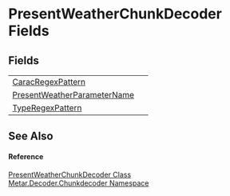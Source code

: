 # PresentWeatherChunkDecoder Fields




## Fields
<table>
<tr>
<td><a href="F_Metar_Decoder_Chunkdecoder_PresentWeatherChunkDecoder_CaracRegexPattern.md">CaracRegexPattern</a></td>
<td> </td></tr>
<tr>
<td><a href="F_Metar_Decoder_Chunkdecoder_PresentWeatherChunkDecoder_PresentWeatherParameterName.md">PresentWeatherParameterName</a></td>
<td> </td></tr>
<tr>
<td><a href="F_Metar_Decoder_Chunkdecoder_PresentWeatherChunkDecoder_TypeRegexPattern.md">TypeRegexPattern</a></td>
<td> </td></tr>
</table>

## See Also


#### Reference
<a href="T_Metar_Decoder_Chunkdecoder_PresentWeatherChunkDecoder.md">PresentWeatherChunkDecoder Class</a>  
<a href="N_Metar_Decoder_Chunkdecoder.md">Metar.Decoder.Chunkdecoder Namespace</a>  
